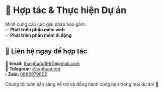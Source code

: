 # 🚀 Hợp tác & Thực hiện Dự án  

Mình cung cấp các giải pháp bao gồm:  
✅ **Phát triển phần mềm web**  
✅ **Phát triển phần mềm di động**  

## 📩 Liên hệ ngay để hợp tác  

📧 **Email:** [thaiphuoc1997@gmail.com](thaiphuoc1997@gmail.com)  
📱 **Telegram:** [@tvphuoctgg](https://t.me/tvphuoctgg)  
📞 **Zalo:** [0886979802](https://zalo.me/0886979802) 

Chúng tôi luôn sẵn sàng hỗ trợ và đồng hành cùng bạn trong mọi dự án! 🚀
